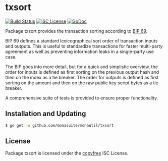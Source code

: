 txsort
======

[![Build Status](http://img.shields.io/travis/monasuite/monautil.svg)](https://travis-ci.org/monasuite/monautil)
[![ISC License](http://img.shields.io/badge/license-ISC-blue.svg)](http://copyfree.org)
[![GoDoc](http://img.shields.io/badge/godoc-reference-blue.svg)](https://pkg.go.dev/github.com/monasuite/monautil/txsort)

Package txsort provides the transaction sorting according to [BIP 69](https://github.com/monacoin/bips/blob/master/bip-0069.mediawiki).

BIP 69 defines a standard lexicographical sort order of transaction inputs and
outputs.  This is useful to standardize transactions for faster multi-party
agreement as well as preventing information leaks in a single-party use case.

The BIP goes into more detail, but for a quick and simplistic overview, the
order for inputs is defined as first sorting on the previous output hash and
then on the index as a tie breaker.  The order for outputs is defined as first
sorting on the amount and then on the raw public key script bytes as a tie
breaker.

A comprehensive suite of tests is provided to ensure proper functionality.

## Installation and Updating

```bash
$ go get -u github.com/monasuite/monautil/txsort
```

## License

Package txsort is licensed under the [copyfree](http://copyfree.org) ISC
License.
